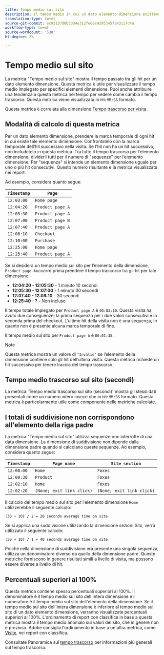 ```yaml
---
title: Tempo medio sul sito
description: Il tempo medio in cui un dato elemento dimensione esisteva tra gli hit.
translation-type: tm+mt
source-git-commit: ec93137d0b5334e312fe0ec42953457243117d4a
workflow-type: tm+mt
source-wordcount: '538'
ht-degree: 2%

---
```



# Tempo medio sul sito

La metrica &quot;Tempo medio sul sito&quot; mostra il tempo passato tra gli hit per un dato elemento dimensione. Questa metrica è utile per visualizzare il tempo medio impiegato per specifici elementi dimensione. Puoi anche attribuire una tendenza a questa metrica nel tempo per vedere come cambia il tempo trascorso. Questa metrica viene visualizzata in `HH:MM:SS` formato.

Questa metrica è correlata alla dimensione [Tempo trascorso per visita](../dimensions/time-spent-per-visit.md) .

## Modalità di calcolo di questa metrica

Per un dato elemento dimensione, prendere la marca temporale di ogni hit in cui esiste tale elemento dimensione. Confrontatelo con la marca temporale dell’hit successivo nella visita. Se l’hit non ha un hit successivo, non includetelo in questa metrica. Tra tutto il tempo trascorso per l’elemento dimensione, dividerli tutti per il numero di &quot;sequenze&quot; per l’elemento dimensione. Per &quot;sequenza&quot; si intende un elemento dimensione uguale per uno o più hit consecutivi. Questo numero risultante è la metrica visualizzata nei report.

Ad esempio, considera quanto segue:

| `Timestamp` | `Page` |
| --- | --- |
| `12:03:00` | `Home page` |
| `12:04:20` | `Product page A` |
| `12:05:30` | `Product page A` |
| `12:07:00` | `Product page B` |
| `12:07:40` | `Product page A` |
| `12:08:10` | `Checkout` |
| `12:10:00` | `Purchase` |
| `12:25:00` | `Home page` |
| `12:25:40` | `Product page A` |


Se si desidera un tempo medio sul sito per l’elemento della dimensione, `Product page A`occorre prima prendere il tempo trascorso tra gli hit per tale dimensione:

* **12:04:20 - 12:05:30** - 1 minuto 10 secondi
* **12:05:30 - 12:07:00** - 1 minuto 30 secondi
* **12:07:40 - 12:08:10** - 30 secondi
* **12:25:40 - ?** - Non incluso

Il tempo totale impiegato per `Product page A` è `00:03:10`. Questa visita ha avuto due conseguenze; la prima sequenza per i due valori consecutivi e la seconda prima del checkout. L&#39;ultimo hit della visita non è una sequenza, in quanto non è presente alcuna marca temporale di fine.

Il tempo medio sul sito per `Product page A` è `00:01:35`.

>[!NOTE]
>
>Questa metrica mostra un valore di `"Invalid"` se l’elemento della dimensione contiene solo gli hit dell’ultima visita. Questa metrica richiede un hit successivo per tenere traccia del tempo trascorso.

## Tempo medio trascorso sul sito (secondi)

La metrica &#39;Tempo medio trascorso sul sito (secondi)&#39; mostra gli stessi dati presentati come un numero intero invece che in `HH:MM:SS` formato. Questa metrica è particolarmente utile come componente nelle metriche calcolate.

## I totali di suddivisione non corrispondono all&#39;elemento della riga padre

La metrica &quot;Tempo medio sul sito&quot; utilizza sequenze non interrotte di una data dimensione. La dimensione di suddivisione non dipende dalla dimensione padre quando si calcolano queste sequenze. Ad esempio, considera quanto segue:

| `Timestamp` | `Page name` | `Site section` |
| --- | --- | --- |
| `12:00:00` | `Home` | `Foxes` |
| `12:00:30` | `Product` | `Foxes` |
| `12:02:10` | `Home` | `Foxes` |
| `12:02:20` | `(None; exit link click)` | `(None; exit link click)` |

Il calcolo del tempo medio sul sito per l&#39;elemento dimensione `Home` utilizzerebbe il seguente calcolo:

```text
(30 + 10) / 2 = 20 seconds average time on site
```

Se si applica una suddivisione utilizzando la dimensione sezioni [](../dimensions/site-section.md) Sito, verrà utilizzato il seguente calcolo:

```text
(30 + 10) / 1 = 40 seconds average time on site
```

Poiché nella dimensione di suddivisione era presente una singola sequenza, utilizza un denominatore diverso da quello della dimensione padre. Queste metriche forniscono in genere risultati simili a livello di visita, ma possono essere diverse a livello di hit.

## Percentuali superiori al 100%

Questa metrica contiene spesso percentuali superiori al 100%. Il denominatore è il tempo medio sul sito dell&#39;intera dimensione e il numeratore è il tempo medio sul sito dell&#39;elemento della dimensione. Se il tempo medio sul sito dell&#39;intera dimensione è inferiore al tempo medio sul sito di un dato elemento dimensione, verranno visualizzate percentuali superiori al 100%. L&#39;ordinamento di report con classifica in base a questa metrica mostra il tempo medio anomalo sui valori del sito, che in genere non è prezioso.  Adobe consiglia l&#39;ordinamento in base a un&#39;altra metrica, come [Visite](visits.md), nei report con classifica.

Consultate Panoramica sul [tempo trascorso](time-spent.md) per informazioni più generali sul tempo trascorso.
